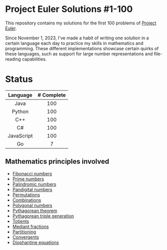 # Project Euler Solutions #1-100

This repository contains my solutions for the first 100 problems of [Project Euler](https://projecteuler.net).

Since November 1, 2023, I've made a habit of writing one solution in a certain language each day to practice my skills in mathematics and programming.
These different implementations showcase certain quirks of these languages, such as support for large number representations and file-reading capabilities.

# Status

| Language   | # Complete |  
| :--------: | :-: |
| Java       | 100 |
| Python     | 100 |
| C++        | 100 |
| C#         | 100 |
| JavaScript | 100 |
| Go         |   7 |

## Mathematics principles involved

- [Fibonacci numbers](https://en.wikipedia.org/wiki/Fibonacci_sequence)
- [Prime numbers](https://en.wikipedia.org/wiki/Prime_number)
- [Palindromic numbers](https://en.wikipedia.org/wiki/Palindromic_number)
- [Pandigital numbers](https://en.wikipedia.org/wiki/Pandigital_number)
- [Permutations](https://en.wikipedia.org/wiki/Permutation)
- [Combinations](https://en.wikipedia.org/wiki/Combination)
- [Polygonal numbers](https://en.wikipedia.org/wiki/Polygonal_number)
- [Pythagorean theorem](https://en.wikipedia.org/wiki/Pythagorean_theorem)
- [Pythagorean triple generation](https://en.wikipedia.org/wiki/Pythagorean_triple)
- [Totients](https://en.wikipedia.org/wiki/Euler%27s_totient_function)
- [Mediant fractions](https://en.wikipedia.org/wiki/Mediant_(mathematics))
- [Partitioning](https://en.wikipedia.org/wiki/Integer_partition)
- [Convergents](https://en.wikipedia.org/wiki/Simple_continued_fraction#Infinite_continued_fractions_and_convergents)
- [Diophantine equations](https://en.wikipedia.org/wiki/Diophantine_equation)
